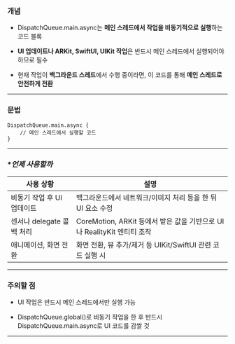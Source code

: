 ### **개념**

- DispatchQueue.main.async는 **메인 스레드에서 작업을 비동기적으로 실행**하는 코드 블록
    
- **UI 업데이트나 ARKit, SwiftUI, UIKit 작업**은 반드시 메인 스레드에서 실행되어야 하므로 필수
    
- 현재 작업이 **백그라운드 스레드**에서 수행 중이라면, 이 코드를 통해 **메인 스레드로 안전하게 전환**
    

---

### **문법**

```
DispatchQueue.main.async {
    // 메인 스레드에서 실행할 코드
}
```

---

### **언제 사용할까*

| **사용 상황**          | **설명**                                                 |
| ------------------ | ------------------------------------------------------ |
| 비동기 작업 후 UI 업데이트   | 백그라운드에서 네트워크/이미지 처리 등을 한 뒤 UI 요소 수정                    |
| 센서나 delegate 콜백 처리 | CoreMotion, ARKit 등에서 받은 값을 기반으로 UI나 RealityKit 엔티티 조작 |
| 애니메이션, 화면 전환       | 화면 전환, 뷰 추가/제거 등 UIKit/SwiftUI 관련 코드 실행 시              |

---

### **주의할 점**

- UI 작업은 반드시 메인 스레드에서만 실행 가능
    
- DispatchQueue.global()로 비동기 작업을 한 후 반드시 DispatchQueue.main.async로 UI 코드를 감쌀 것
    

---
